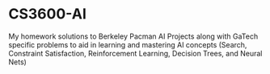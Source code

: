 # CS3600-AI

My homework solutions to Berkeley Pacman AI Projects along with GaTech specific problems to aid in learning and mastering AI concepts (Search, Constraint Satisfaction, Reinforcement Learning, Decision Trees, and Neural Nets)
